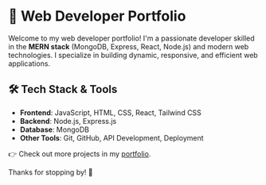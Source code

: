 # 🚀 Web Developer Portfolio

Welcome to my web developer portfolio! I'm a passionate developer skilled in the **MERN stack** (MongoDB, Express, React, Node.js) and modern web technologies. I specialize in building dynamic, responsive, and efficient web applications.

## 🛠️ Tech Stack & Tools
- **Frontend**: JavaScript, HTML, CSS, React, Tailwind CSS  
- **Backend**: Node.js, Express.js  
- **Database**: MongoDB  
- **Other Tools**: Git, GitHub, API Development, Deployment
 

👉 Check out more projects in my [portfolio](#).


Thanks for stopping by! 🚀

